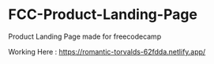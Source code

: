 # FCC-Product-Landing-Page

Product Landing Page made for freecodecamp

Working Here : https://romantic-torvalds-62fdda.netlify.app/
